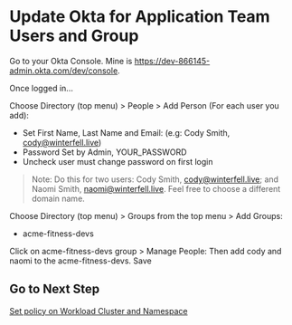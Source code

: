 # Update Okta for Application Team Users and Group

Go to your Okta Console.  Mine is https://dev-866145-admin.okta.com/dev/console.

Once logged in...

Choose Directory (top menu) > People > Add Person (For each user you add):
- Set First Name, Last Name and Email: (e.g: Cody Smith, cody@winterfell.live)
- Password Set by Admin, YOUR_PASSWORD
- Uncheck user must change password on first login

> Note: Do this for two users: Cody Smith, cody@winterfell.live; and Naomi Smith, naomi@winterfell.live.  Feel free to choose a different domain name.

Choose Directory (top menu) > Groups from the top menu > Add Groups:
- acme-fitness-devs

Click on acme-fitness-devs group > Manage People: Then add cody and naomi to the acme-fitness-devs. Save

## Go to Next Step

[Set policy on Workload Cluster and Namespace](docs/acme-fitness-lab/02_policy_acme.md)
